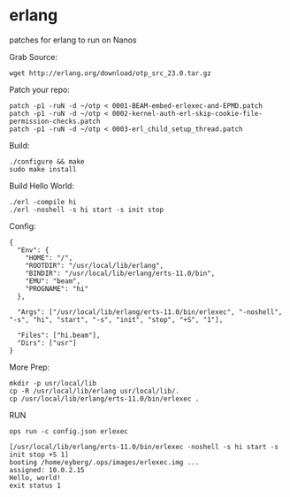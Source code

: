 # erlang
patches for erlang to run on Nanos

Grab Source:
```
wget http://erlang.org/download/otp_src_23.0.tar.gz
```

Patch your repo:
```
patch -p1 -ruN -d ~/otp < 0001-BEAM-embed-erlexec-and-EPMD.patch
patch -p1 -ruN -d ~/otp < 0002-kernel-auth-erl-skip-cookie-file-permission-checks.patch
patch -p1 -ruN -d ~/otp < 0003-erl_child_setup_thread.patch
```

Build:
```
./configure && make
sudo make install
```

Build Hello World:
```
./erl -compile hi
./erl -noshell -s hi start -s init stop
```

Config:
```
{
  "Env": {
    "HOME": "/",
    "ROOTDIR": "/usr/local/lib/erlang",
    "BINDIR": "/usr/local/lib/erlang/erts-11.0/bin",
    "EMU": "beam",
    "PROGNAME": "hi"
  },

  "Args": ["/usr/local/lib/erlang/erts-11.0/bin/erlexec", "-noshell", "-s", "hi", "start", "-s", "init", "stop", "+S", "1"],

  "Files": ["hi.beam"],
  "Dirs": ["usr"]
}
```

More Prep:
```
mkdir -p usr/local/lib
cp -R /usr/local/lib/erlang usr/local/lib/.
cp /usr/local/lib/erlang/erts-11.0/bin/erlexec .
```

RUN

```
ops run -c config.json erlexec

[/usr/local/lib/erlang/erts-11.0/bin/erlexec -noshell -s hi start -s
init stop +S 1]
booting /home/eyberg/.ops/images/erlexec.img ...
assigned: 10.0.2.15
Hello, world!
exit status 1
```
